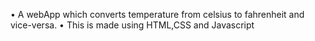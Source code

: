 •	A webApp which converts temperature from celsius to fahrenheit and vice-versa.
•	This is made using HTML,CSS and Javascript 
